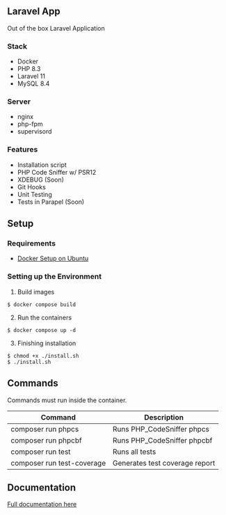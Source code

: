 
## Laravel App
Out of the box Laravel Application

### Stack

* Docker
* PHP 8.3
* Laravel 11
* MySQL 8.4

### Server
* nginx
* php-fpm
* supervisord

### Features
* Installation script
* PHP Code Sniffer w/ PSR12
* XDEBUG (Soon)
* Git Hooks
* Unit Testing
* Tests in Parapel (Soon)

## Setup

### Requirements

* [Docker Setup on Ubuntu](https://github.com/danieltrolezi/laravel-app/blob/master/docs/01-setup/docker.md)

### Setting up the Environment

1. Build images
```
$ docker compose build
```

2. Run the containers
```
$ docker compose up -d
```

3. Finishing installation
```
$ chmod +x ./install.sh
$ ./install.sh
```

## Commands

Commands must run inside the container.

| Command             | Description                     |
| ------------------- | ------------------------------- |
| composer run phpcs  | Runs PHP_CodeSniffer phpcs      |
| composer run phpcbf | Runs PHP_CodeSniffer phpcbf     |
| composer run test   | Runs all tests                  |
| composer run test-coverage | Generates test coverage report  |

## Documentation

[Full documentation here](https://github.com/danieltrolezi/laravel-app/blob/master/docs/index.md)
